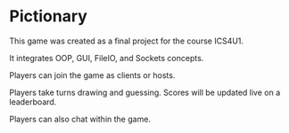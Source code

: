 # Pictionary
This game was created as a final project for the course ICS4U1.

It integrates OOP, GUI, FileIO, and Sockets concepts.

Players can join the game as clients or hosts.

Players take turns drawing and guessing. Scores will be updated live on a leaderboard.

Players can also chat within the game.